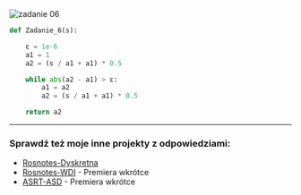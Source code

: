 <picture>
  <source srcset="../../srt/zbior_zadan/06.png" media="(prefers-color-scheme: light)">
  <source srcset="../../srt/zbior_zadan/black_06.png" media="(prefers-color-scheme: dark)">
  <img src="../../srt/zbior_zadan/black_06.png" alt="zadanie 06">
</picture>


```python
def Zadanie_6(s):

    ε = 1e-6
    a1 = 1
    a2 = (s / a1 + a1) * 0.5

    while abs(a2 - a1) > ε:
        a1 = a2
        a2 = (s / a1 + a1) * 0.5

    return a2

```

---
### Sprawdź też moje inne projekty z odpowiedziami:
- [Rosnotes-Dyskretna](https://github.com/kamilGie/Rosnotes-Dyskretna)
- [Rosnotes-WDI](https://github.com/kamilGie/Rosnotes-WDI) - Premiera wkrótce
- [ASRT-ASD](https://github.com/kamilGie/Rosnotes-Dyskretna) - Premiera wkrótce
